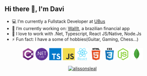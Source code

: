 ## Hi there 👋, I'm Davi
- 💻 I’m currently a Fullstack Developer at [UBus](https://ubus.com.br/)
- 🔭 I’m currently working on: [WallIt](https://github.com/appWallit), a brazilian financial app
- 🌱 I love to work with .Net, Typescript, React JS/Native, Node.Js
- ⚡ Fun fact: I have a some of hobbies(Guitar, Gaming, Chess...)


<p align="center">
<img src="https://raw.githubusercontent.com/devicons/devicon/master/icons/csharp/csharp-original.svg" alt="mongodb" width="40" height="40"/>
<img src="https://raw.githubusercontent.com/devicons/devicon/master/icons/dotnetcore/dotnetcore-original.svg" alt="mongodb" width="40" height="40"/>
<img src="https://raw.githubusercontent.com/devicons/devicon/master/icons/typescript/typescript-original.svg" alt="typescript" width="40" height="40"/> 
<img src="https://raw.githubusercontent.com/devicons/devicon/master/icons/javascript/javascript-original.svg" alt="javascript" width="40" height="40"/> 
<img src="https://raw.githubusercontent.com/devicons/devicon/master/icons/react/react-original-wordmark.svg" alt="react" width="40" height="40"/> 
<img src="https://raw.githubusercontent.com/devicons/devicon/master/icons/html5/html5-original-wordmark.svg" alt="html5" width="40" height="40"/> 
<img src="https://raw.githubusercontent.com/devicons/devicon/master/icons/css3/css3-original-wordmark.svg" alt="css3" width="40" height="40"/> 
<img src="https://raw.githubusercontent.com/devicons/devicon/master/icons/nodejs/nodejs-original.svg" alt="nodejs" width="40" height="40"/>
<img src="https://raw.githubusercontent.com/devicons/devicon/master/icons/mongodb/mongodb-original.svg" alt="mongodb" width="40" height="40"/>

<p align="center">
<a href="https://www.linkedin.com/in/gndavi" target="blank"><img align="center" src="https://cdn.jsdelivr.net/npm/simple-icons@3.0.1/icons/linkedin.svg" alt="alissonsleal" height="30" width="30" /></a>
</p>
